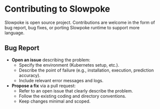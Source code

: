 # Contributing to Slowpoke

Slowpoke is open source project. Contributions are welcome in the form of bug report, bug fixes, or porting Slowpoke runtime to support more language.

## Bug Report

- **Open an issue** describing the problem:
  - Specify the environment (Kubernetes setup, etc.).
  - Describe the point of failure (e.g., installation, execution, prediction accuracy).
  - Include relevant error messages and logs.
- **Propose a fix** via a pull request:
  - Refer to an open issue that clearly describe the problem.
  - Follow the existing coding and directory conventions.
  - Keep changes minimal and scoped.

